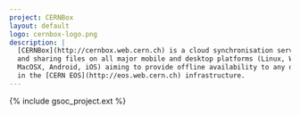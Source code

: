 ```yaml
---
project: CERNBox
layout: default
logo: cernbox-logo.png
description: |
  [CERNBox](http://cernbox.web.cern.ch) is a cloud synchronisation service for end-users: it allows syncing
  and sharing files on all major mobile and desktop platforms (Linux, Windows,
  MacOSX, Android, iOS) aiming to provide offline availability to any data stored
  in the [CERN EOS](http://eos.web.cern.ch) infrastructure.
---
```


{% include gsoc_project.ext %}
